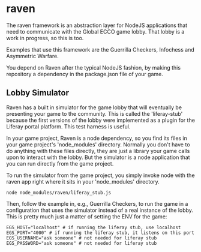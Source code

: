 # raven

The raven framework is an abstraction layer for NodeJS applications
that need to communicate with the Global ECCO game lobby.  That lobby is
a work in progress, so this is too.

Examples that use this framework are the Guerrilla Checkers, Infochess
and Asymmetric Warfare.

You depend on Raven after the typical NodeJS fashion, by making this
repository a dependency in the package.json file of your game.


## Lobby Simulator

Raven has a built in simulator for the game lobby that
will eventually be presenting your game to the community.  This is
called the 'liferay-stub' because the first versions of the lobby were
implemented as a plugin for the Liferay portal platform.  This test
harness is useful.

In your game project, Raven is a node dependency, so you find
its files in your game project's 'node_modules' directory.  Normally
you don't have to do anything with these files directly, they are just
a library your game calls upon to interact with the lobby. But the simulator
is a node application that you can run directly from the game project.

To run the simulator from the game project, you simply invoke node
with the raven app right where it sits in your 'node_modules'
directory.

```node node_modules/raven/liferay_stub.js```
   
Then, follow the example in, e.g., Guerrilla Checkers, to run the
game in a configuration that uses the simulator instead of a real 
instance of the lobby.  This is pretty much
just a matter of setting the ENV for the game:

```
EGS_HOST="localhost" # if running the liferay stub, use localhost
EGS_PORT="4000" # if running the liferay stub, it listens on this port
EGS_USERNAME="ask someone" # not needed for liferay stub
EGS_PASSWORD="ask someone" # not needed for liferay stub
```



